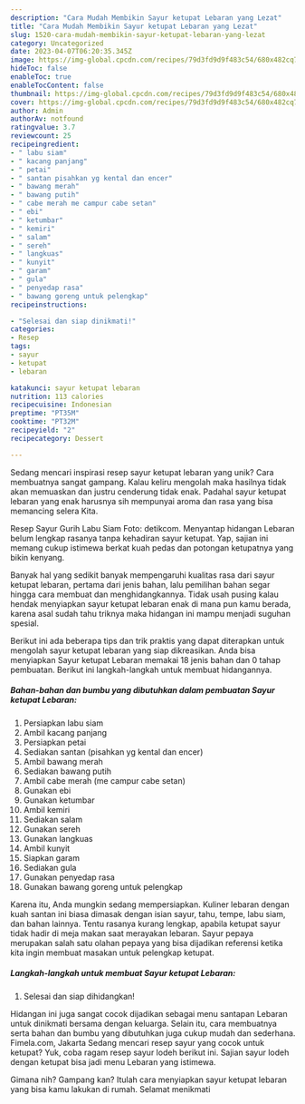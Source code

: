 ```yaml
---
description: "Cara Mudah Membikin Sayur ketupat Lebaran yang Lezat"
title: "Cara Mudah Membikin Sayur ketupat Lebaran yang Lezat"
slug: 1520-cara-mudah-membikin-sayur-ketupat-lebaran-yang-lezat
category: Uncategorized
date: 2023-04-07T06:20:35.345Z
image: https://img-global.cpcdn.com/recipes/79d3fd9d9f483c54/680x482cq70/sayur-ketupat-lebaran-foto-resep-utama.jpg
hideToc: false
enableToc: true
enableTocContent: false
thumbnail: https://img-global.cpcdn.com/recipes/79d3fd9d9f483c54/680x482cq70/sayur-ketupat-lebaran-foto-resep-utama.jpg
cover: https://img-global.cpcdn.com/recipes/79d3fd9d9f483c54/680x482cq70/sayur-ketupat-lebaran-foto-resep-utama.jpg
author: Admin
authorAv: notfound
ratingvalue: 3.7
reviewcount: 25
recipeingredient:
- " labu siam"
- " kacang panjang"
- " petai"
- " santan pisahkan yg kental dan encer"
- " bawang merah"
- " bawang putih"
- " cabe merah me campur cabe setan"
- " ebi"
- " ketumbar"
- " kemiri"
- " salam"
- " sereh"
- " langkuas"
- " kunyit"
- " garam"
- " gula"
- " penyedap rasa"
- " bawang goreng untuk pelengkap"
recipeinstructions:

- "Selesai dan siap dinikmati!"
categories:
- Resep
tags:
- sayur
- ketupat
- lebaran

katakunci: sayur ketupat lebaran 
nutrition: 113 calories
recipecuisine: Indonesian
preptime: "PT35M"
cooktime: "PT32M"
recipeyield: "2"
recipecategory: Dessert

---
```





Sedang mencari inspirasi resep sayur ketupat lebaran yang unik? Cara membuatnya sangat gampang. Kalau keliru mengolah maka hasilnya tidak akan memuaskan dan justru cenderung tidak enak. Padahal sayur ketupat lebaran yang enak harusnya sih mempunyai aroma dan rasa yang bisa memancing selera Kita.





Resep Sayur Gurih Labu Siam Foto: detikcom. Menyantap hidangan Lebaran belum lengkap rasanya tanpa kehadiran sayur ketupat. Yap, sajian ini memang cukup istimewa berkat kuah pedas dan potongan ketupatnya yang bikin kenyang.

Banyak hal yang sedikit banyak mempengaruhi kualitas rasa dari sayur ketupat lebaran, pertama dari jenis bahan, lalu pemilihan bahan segar hingga cara membuat dan menghidangkannya. Tidak usah pusing kalau hendak menyiapkan sayur ketupat lebaran enak di mana pun kamu berada, karena asal sudah tahu triknya maka hidangan ini mampu menjadi suguhan spesial.






Berikut ini ada beberapa tips dan trik praktis yang dapat diterapkan untuk mengolah sayur ketupat lebaran yang siap dikreasikan. Anda bisa menyiapkan Sayur ketupat Lebaran memakai 18 jenis bahan dan 0 tahap pembuatan. Berikut ini langkah-langkah untuk membuat hidangannya.

<!--inarticleads1-->

##### Bahan-bahan dan bumbu yang dibutuhkan dalam pembuatan Sayur ketupat Lebaran:

1. Persiapkan  labu siam
1. Ambil  kacang panjang
1. Persiapkan  petai
1. Sediakan  santan (pisahkan yg kental dan encer)
1. Ambil  bawang merah
1. Sediakan  bawang putih
1. Ambil  cabe merah (me campur cabe setan)
1. Gunakan  ebi
1. Gunakan  ketumbar
1. Ambil  kemiri
1. Sediakan  salam
1. Gunakan  sereh
1. Gunakan  langkuas
1. Ambil  kunyit
1. Siapkan  garam
1. Sediakan  gula
1. Gunakan  penyedap rasa
1. Gunakan  bawang goreng untuk pelengkap


Karena itu, Anda mungkin sedang mempersiapkan. Kuliner lebaran dengan kuah santan ini biasa dimasak dengan isian sayur, tahu, tempe, labu siam, dan bahan lainnya. Tentu rasanya kurang lengkap, apabila ketupat sayur tidak hadir di meja makan saat merayakan lebaran. Sayur pepaya merupakan salah satu olahan pepaya yang bisa dijadikan referensi ketika kita ingin membuat masakan untuk pelengkap ketupat. 

<!--inarticleads2-->

##### Langkah-langkah untuk membuat Sayur ketupat Lebaran:


1. Selesai dan siap dihidangkan!

Hidangan ini juga sangat cocok dijadikan sebagai menu santapan Lebaran untuk dinikmati bersama dengan keluarga. Selain itu, cara membuatnya serta bahan dan bumbu yang dibutuhkan juga cukup mudah dan sederhana. Fimela.com, Jakarta Sedang mencari resep sayur yang cocok untuk ketupat? Yuk, coba ragam resep sayur lodeh berikut ini. Sajian sayur lodeh dengan ketupat bisa jadi menu Lebaran yang istimewa. 

Gimana nih? Gampang kan? Itulah cara menyiapkan sayur ketupat lebaran yang bisa kamu lakukan di rumah. Selamat menikmati
